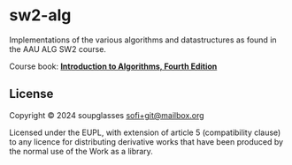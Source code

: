 # sw2-alg
Implementations of the various algorithms and datastructures as found
in the AAU ALG SW2 course.

Course book:
[**Introduction to Algorithms, Fourth Edition**](https://mitpress.mit.edu/9780262046305/introduction-to-algorithms/)

## License

Copyright © 2024 soupglasses <sofi+git@mailbox.org>

Licensed under the EUPL, with extension of article 5 (compatibility
clause) to any licence for distributing derivative works that have been
produced by the normal use of the Work as a library.
